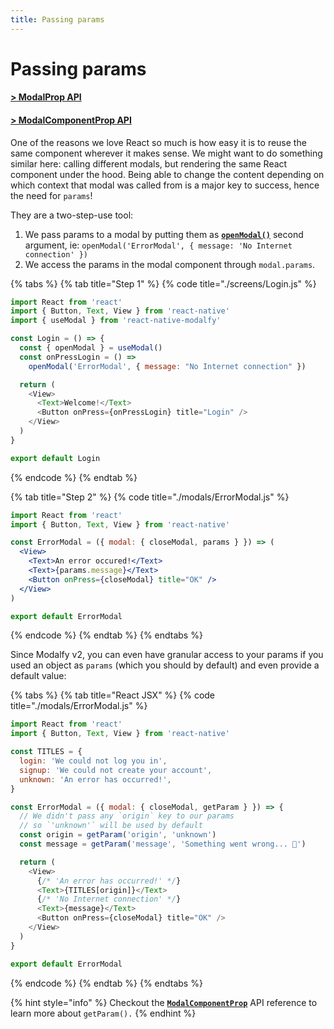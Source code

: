```yaml
---
title: Passing params
---
```


# Passing params

#### [> ModalProp API](../api/types/modalprop.md)

#### [**> ModalComponentProp API**](../api/types/modalcomponentprop.md)

One of the reasons we love React so much is how easy it is to reuse the same component wherever it makes sense. We might want to do something similar here: calling different modals, but rendering the same React component under the hood. Being able to change the content depending on which context that modal was called from is a major key to success, hence the need for `params`!

They are a two-step-use tool:

1. We pass params to a modal by putting them as [**`openModal()`**](../api/types/modalprop.md#openmodal) second argument, ie: `openModal('ErrorModal', { message: 'No Internet connection' })`
2. We access the params in the modal component through `modal.params`.

{% tabs %}
{% tab title="Step 1" %}
{% code title="./screens/Login.js" %}
```javascript
import React from 'react'
import { Button, Text, View } from 'react-native'
import { useModal } from 'react-native-modalfy'

const Login = () => {
  const { openModal } = useModal()
  const onPressLogin = () =>
    openModal('ErrorModal', { message: "No Internet connection" })

  return (
    <View>
      <Text>Welcome!</Text>
      <Button onPress={onPressLogin} title="Login" />
    </View>
  )
}

export default Login

```
{% endcode %}
{% endtab %}

{% tab title="Step 2" %}
{% code title="./modals/ErrorModal.js" %}
```jsx
import React from 'react'
import { Button, Text, View } from 'react-native'

const ErrorModal = ({ modal: { closeModal, params } }) => (
  <View>
    <Text>An error occured!</Text>
    <Text>{params.message}</Text>
    <Button onPress={closeModal} title="OK" />
  </View>
)

export default ErrorModal
```
{% endcode %}
{% endtab %}
{% endtabs %}

Since Modalfy v2, you can even have granular access to your params if you used an object as `params` (which you should by default) and even provide a default value:

{% tabs %}
{% tab title="React JSX" %}
{% code title="./modals/ErrorModal.js" %}
```javascript
import React from 'react'
import { Button, Text, View } from 'react-native'

const TITLES = {
  login: 'We could not log you in',
  signup: 'We could not create your account',
  unknown: 'An error has occurred!',
}

const ErrorModal = ({ modal: { closeModal, getParam } }) => {
  // We didn't pass any `origin` key to our params
  // so `'unknown'` will be used by default 
  const origin = getParam('origin', 'unknown')
  const message = getParam('message', 'Something went wrong... 🤔')

  return (
    <View>
      {/* 'An error has occurred!' */}
      <Text>{TITLES[origin]}</Text>
      {/* 'No Internet connection' */}
      <Text>{message}</Text>
      <Button onPress={closeModal} title="OK" />
    </View>
  )
}

export default ErrorModal

```
{% endcode %}
{% endtab %}
{% endtabs %}

{% hint style="info" %}
Checkout the [**`ModalComponentProp`**](../api/types/modalcomponentprop.md) API reference to learn more about `getParam().`
{% endhint %}
